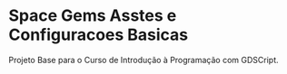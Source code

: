 # Space Gems Asstes e Configuracoes Basicas
 Projeto Base para o Curso de Introdução à Programação com GDSCript.

